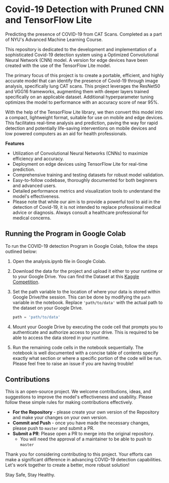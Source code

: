 # Covid-19 Detection with Pruned CNN and TensorFlow Lite

Predicting the presence of COVID-19 from CAT Scans. Completed as a part of NYU's Advanced Machine Learning Course.

This repository is dedicated to the development and implementation of a sophisticated Covid-19 detection system using a Optimized Convolutional Neural Network (CNN) model. A version for edge devices have been created with the use of the TensorFlow Lite model. 

The primary focus of this project is to create a portable, efficient, and highly accurate model that can identify the presence of Covid-19 through image analysis, specifically lung CAT scans. This project leverages the ResNet50 and VGG16 frameworks, augmenting them with deeper layers trained specifically on an applicable dataset. Additional hyperparameter tuning optimizes the model to performance with an accuracy score of near 95%.

With the help of the TensorFlow Lite library, we then convert this model into a compact, lightweight format, suitable for use on mobile and edge devices. This facilitates real-time analysis and prediction, paving the way for rapid detection and potentially life-saving interventions on mobile devices and low powered computers as an aid for health professionals. 

**Features**

* Utilization of Convolutional Neural Networks (CNNs) to maximize efficiency and accuracy.
* Deployment on edge devices using TensorFlow Lite for real-time prediction.
* Comprehensive training and testing datasets for robust model validation.
* Easy-to-follow codebase, thoroughly documented for both beginners and advanced users.
* Detailed performance metrics and visualization tools to understand the model's effectiveness.
* Please note that while our aim is to provide a powerful tool to aid in the detection of Covid-19, it is not intended to replace professional medical advice or diagnosis. Always consult a healthcare professional for medical concerns.

## Running the Program in Google Colab

To run the COVID-19 detection Program in Google Colab, follow the steps outlined below:

1. Open the analysis.ipynb file in Google Colab. 
2. Download the data for the project and upload it either to your runtime or to your Google Drive. You can find the Dataset at this [Kaggle Competition](https://www.kaggle.com/datasets/pranavraikokte/covid19-image-dataset).
3. Set the path variable to the location of where your data is stored within Google Drive/the session. This can be done by modifying the `path` variable in the notebook. Replace `'path/to/data'` with the actual path to the dataset on your Google Drive.

    ```python
    path = 'path/to/data'
    ```

4. Mount your Google Drive by executing the code cell that prompts you to authenticate and authorize access to your drive. This is required to be able to access the data stored in your runtime. 

5. Run the remaining code cells in the notebook sequentially. The notebook is well documented with a concise table of contents specify exactly what section or where a specific portion of the code will be run. Please feel free to raise an issue if you are having trouble!


## Contributions

This is an open-source project. We welcome contributions, ideas, and suggestions to improve the model's effectiveness and usability. Please follow these simple rules for making contributions effectively. 

* **For the Repository** - please create your own version of the Repository and make your changes on your own version. 
* **Commit and Push** - once you have made the necessary changes, please push to `master` and submit a PR. 
* **Submit a PR**: Please open a PR to merge into the original repository. 
  * You will need the approval of a maintainer to be able to push to `master`

Thank you for considering contributing to this project. Your efforts can make a significant difference in advancing COVID-19 detection capabilities. Let's work together to create a better, more robust solution!

Stay Safe, Stay Healthy.
